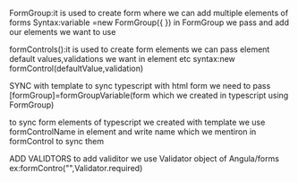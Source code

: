 FormGroup:it is used to create form where we can add multiple elements of forms
Syntax:variable =new FormGroup({ })
in FormGroup we pass and add our elements we want to use

formControls():it is used to create form elements
we can pass element default values,validations we want in element etc
syntax:new formControl(defaultValue,validation)

SYNC with template
to sync typescript with html form we need to pass
[formGroup]=formGroupVariable(form which we created in typescript using FormGroup)

to sync form elements of typescript we created with template we use
formControlName in element and write name which we mentiron in formControl to sync them

ADD VALIDTORS
to add validitor we use Validator object of Angula/forms
ex:formContro("",Validator.required)
